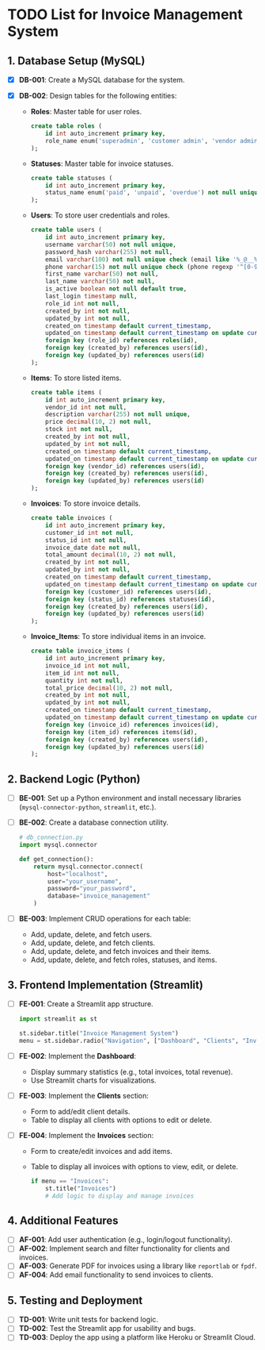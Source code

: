 # TODO List for Invoice Management System

## 1. Database Setup (MySQL)

- [x] **DB-001**: Create a MySQL database for the system.
- [x] **DB-002**: Design tables for the following entities:

  - **Roles**: Master table for user roles.

    ```sql
    create table roles (
        id int auto_increment primary key,
        role_name enum('superadmin', 'customer admin', 'vendor admin', 'customer', 'vendor') not null unique
    );
    ```

  - **Statuses**: Master table for invoice statuses.

    ```sql
    create table statuses (
        id int auto_increment primary key,
        status_name enum('paid', 'unpaid', 'overdue') not null unique
    );
    ```

  - **Users**: To store user credentials and roles.

    ```sql
    create table users (
        id int auto_increment primary key,
        username varchar(50) not null unique,
        password_hash varchar(255) not null,
        email varchar(100) not null unique check (email like '%_@__%.__%'),
        phone varchar(15) not null unique check (phone regexp '^[0-9]{10,15}$'),
        first_name varchar(50) not null,
        last_name varchar(50) not null,
        is_active boolean not null default true,
        last_login timestamp null,
        role_id int not null,
        created_by int not null,
        updated_by int not null,
        created_on timestamp default current_timestamp,
        updated_on timestamp default current_timestamp on update current_timestamp,
        foreign key (role_id) references roles(id),
        foreign key (created_by) references users(id),
        foreign key (updated_by) references users(id)
    );
    ```

  - **Items**: To store listed items.

    ```sql
    create table items (
        id int auto_increment primary key,
        vendor_id int not null,
        description varchar(255) not null unique,
        price decimal(10, 2) not null,
        stock int not null,
        created_by int not null,
        updated_by int not null,
        created_on timestamp default current_timestamp,
        updated_on timestamp default current_timestamp on update current_timestamp,
        foreign key (vendor_id) references users(id),
        foreign key (created_by) references users(id),
        foreign key (updated_by) references users(id)
    );
    ```

  - **Invoices**: To store invoice details.

    ```sql
    create table invoices (
        id int auto_increment primary key,
        customer_id int not null,
        status_id int not null,
        invoice_date date not null,
        total_amount decimal(10, 2) not null,
        created_by int not null,
        updated_by int not null,
        created_on timestamp default current_timestamp,
        updated_on timestamp default current_timestamp on update current_timestamp,
        foreign key (customer_id) references users(id),
        foreign key (status_id) references statuses(id),
        foreign key (created_by) references users(id),
        foreign key (updated_by) references users(id)
    );
    ```

  - **Invoice_Items**: To store individual items in an invoice.

    ```sql
    create table invoice_items (
        id int auto_increment primary key,
        invoice_id int not null,
        item_id int not null,
        quantity int not null,
        total_price decimal(10, 2) not null,
        created_by int not null,
        updated_by int not null,
        created_on timestamp default current_timestamp,
        updated_on timestamp default current_timestamp on update current_timestamp,
        foreign key (invoice_id) references invoices(id),
        foreign key (item_id) references items(id),
        foreign key (created_by) references users(id),
        foreign key (updated_by) references users(id)
    );
    ```

## 2. Backend Logic (Python)

- [ ] **BE-001**: Set up a Python environment and install necessary libraries (`mysql-connector-python`, `streamlit`, etc.).
- [ ] **BE-002**: Create a database connection utility.

  ```python
  # db_connection.py
  import mysql.connector

  def get_connection():
      return mysql.connector.connect(
          host="localhost",
          user="your_username",
          password="your_password",
          database="invoice_management"
      )
  ```

- [ ] **BE-003**: Implement CRUD operations for each table:
  - Add, update, delete, and fetch users.
  - Add, update, delete, and fetch clients.
  - Add, update, delete, and fetch invoices and their items.
  - Add, update, delete, and fetch roles, statuses, and items.

## 3. Frontend Implementation (Streamlit)

- [ ] **FE-001**: Create a Streamlit app structure.

  ```python
  import streamlit as st

  st.sidebar.title("Invoice Management System")
  menu = st.sidebar.radio("Navigation", ["Dashboard", "Clients", "Invoices"])
  ```

- [ ] **FE-002**: Implement the **Dashboard**:
  - Display summary statistics (e.g., total invoices, total revenue).
  - Use Streamlit charts for visualizations.

- [ ] **FE-003**: Implement the **Clients** section:
  - Form to add/edit client details.
  - Table to display all clients with options to edit or delete.

- [ ] **FE-004**: Implement the **Invoices** section:
  - Form to create/edit invoices and add items.
  - Table to display all invoices with options to view, edit, or delete.

    ```python
    if menu == "Invoices":
        st.title("Invoices")
        # Add logic to display and manage invoices
    ```

## 4. Additional Features

- [ ] **AF-001**: Add user authentication (e.g., login/logout functionality).
- [ ] **AF-002**: Implement search and filter functionality for clients and invoices.
- [ ] **AF-003**: Generate PDF for invoices using a library like `reportlab` or `fpdf`.
- [ ] **AF-004**: Add email functionality to send invoices to clients.

## 5. Testing and Deployment

- [ ] **TD-001**: Write unit tests for backend logic.
- [ ] **TD-002**: Test the Streamlit app for usability and bugs.
- [ ] **TD-003**: Deploy the app using a platform like Heroku or Streamlit Cloud.
